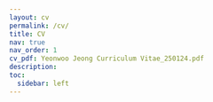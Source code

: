 ```yaml
---
layout: cv
permalink: /cv/
title: CV
nav: true
nav_order: 1
cv_pdf: Yeonwoo Jeong Curriculum Vitae_250124.pdf
description: 
toc:
  sidebar: left
---
```

